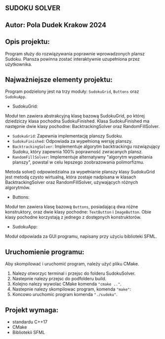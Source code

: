 SUDOKU SOLVER
-------------
Autor: Pola Dudek
Krakow 2024
-------------

## Opis projektu:

Program służy do rozwiązywania poprawnie wprowadzonych plansz Sudoku. Plansza powinna zostać interaktywnie uzupełniona przez użytkownika.

## Najważniejsze elementy projektu:

Program podzielony jest na trzy moduły: `SudokuGrid`, `Buttons` oraz `SudokuApp`.

 * SudokuGrid:

Moduł ten zawiera abstrakcyjną klasę bazową SudokuGrid, po której dziedziczy klasa pochodna SudokuFinished. Klasa SudokuFinished ma następnie dwie klasy pochodne: BacktrackingSolver oraz RandomFillSolver.

- `SudokuGrid`: Zapewnia implementację planszy Sudoku.
- `SudokuFinished`: Odpowiada za wypełnioną wersję planszy.
- `BacktrackingSolver`: Implementuje algorytm backtrackingu rozwiązujący Sudoku, który zapewnia 100% poprawność zwracanych plansz.
- `RandomFillSolver`: Implementuje alternatywny "algorytm wypełniania planszy", powstal w celu lepszego zoobrazowania polimorfizmu.

Metoda solve() odpowiedzialna za wypełnianie planszy klasy SudokuGrid jest metodą czysto wirtualną, która zostaje nadpisana w klasach BacktrackingSolver oraz RandomFillSolver, używających różnych algorytmów.

* Buttons:

Moduł ten zawiera klasę bazową `Buttons`, posiadającą dwa różne konstruktory, oraz dwie klasy pochodne: `TextButton` i `ImageButton`. Obie klasy pochodne korzystają z jednego z dostępnych konstruktorów.

* SudokuApp:

Moduł odpowiada za GUI programu, napisany przy użyciu biblioteki SFML.

## Uruchomienie programu:

Aby skompilować i uruchomić program, należy użyć pliku CMake.

1. Nalezy otworzyc terminal i przejsc do folderu SudokuSolver.
2. Nastepnie nalezy przejsc do podfolderu build.
3. Kolejno nalezy wywolac CMake komenda `"cmake .."`.
4. Nastepnie nalezy skompilowac program, komenda `"make"`:
5. Koncowo uruchomic program komenda `"./sudoku"`.

## Projekt wymaga:

- standardu C++17
- CMake
- Bibliotekii SFML

